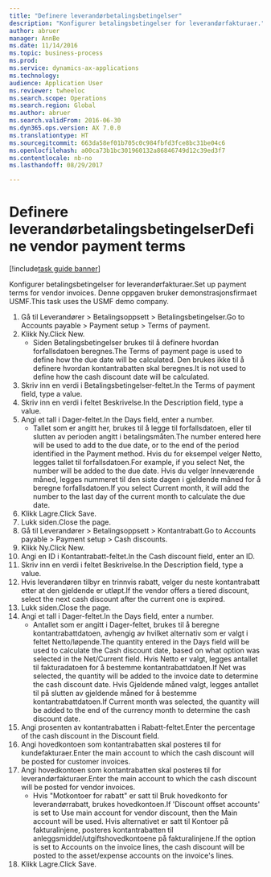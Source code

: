 ```yaml
--- 
title: "Definere leverandørbetalingsbetingelser"
description: "Konfigurer betalingsbetingelser for leverandørfakturaer."
author: abruer
manager: AnnBe
ms.date: 11/14/2016
ms.topic: business-process
ms.prod: 
ms.service: dynamics-ax-applications
ms.technology: 
audience: Application User
ms.reviewer: twheeloc
ms.search.scope: Operations
ms.search.region: Global
ms.author: abruer
ms.search.validFrom: 2016-06-30
ms.dyn365.ops.version: AX 7.0.0
ms.translationtype: HT
ms.sourcegitcommit: 663da58ef01b705c0c984fbfd3fce8bc31be04c6
ms.openlocfilehash: a00ca73b1bc301960132a86846749d12c39ed3f7
ms.contentlocale: nb-no
ms.lasthandoff: 08/29/2017

---
```

# <a name="define-vendor-payment-terms"></a><span data-ttu-id="53090-103">Definere leverandørbetalingsbetingelser</span><span class="sxs-lookup"><span data-stu-id="53090-103">Define vendor payment terms</span></span>

[!include[task guide banner](../../includes/task-guide-banner.md)]

<span data-ttu-id="53090-104">Konfigurer betalingsbetingelser for leverandørfakturaer.</span><span class="sxs-lookup"><span data-stu-id="53090-104">Set up payment terms for vendor invoices.</span></span> <span data-ttu-id="53090-105">Denne oppgaven bruker demonstrasjonsfirmaet USMF.</span><span class="sxs-lookup"><span data-stu-id="53090-105">This task uses the USMF demo company.</span></span>

1. <span data-ttu-id="53090-106">Gå til Leverandører > Betalingsoppsett > Betalingsbetingelser.</span><span class="sxs-lookup"><span data-stu-id="53090-106">Go to Accounts payable > Payment setup > Terms of payment.</span></span>
2. <span data-ttu-id="53090-107">Klikk Ny.</span><span class="sxs-lookup"><span data-stu-id="53090-107">Click New.</span></span>
    * <span data-ttu-id="53090-108">Siden Betalingsbetingelser brukes til å definere hvordan forfallsdatoen beregnes.</span><span class="sxs-lookup"><span data-stu-id="53090-108">The Terms of payment page is used to define how the due date will be calculated.</span></span> <span data-ttu-id="53090-109">Den brukes ikke til å definere hvordan kontantrabatten skal beregnes.</span><span class="sxs-lookup"><span data-stu-id="53090-109">It is not used to define how the cash discount date will be calculated.</span></span>  
3. <span data-ttu-id="53090-110">Skriv inn en verdi i Betalingsbetingelser-feltet.</span><span class="sxs-lookup"><span data-stu-id="53090-110">In the Terms of payment field, type a value.</span></span>
4. <span data-ttu-id="53090-111">Skriv inn en verdi i feltet Beskrivelse.</span><span class="sxs-lookup"><span data-stu-id="53090-111">In the Description field, type a value.</span></span>
5. <span data-ttu-id="53090-112">Angi et tall i Dager-feltet.</span><span class="sxs-lookup"><span data-stu-id="53090-112">In the Days field, enter a number.</span></span>
    * <span data-ttu-id="53090-113">Tallet som er angitt her, brukes til å legge til forfallsdatoen, eller til slutten av perioden angitt i betalingsmåten.</span><span class="sxs-lookup"><span data-stu-id="53090-113">The number entered here will be used to add to the due date, or to the end of the period identified in the Payment method.</span></span> <span data-ttu-id="53090-114">Hvis du for eksempel velger Netto, legges tallet til forfallsdatoen.</span><span class="sxs-lookup"><span data-stu-id="53090-114">For example, if you select Net, the number will be added to the due date.</span></span> <span data-ttu-id="53090-115">Hvis du velger Inneværende måned, legges nummeret til den siste dagen i gjeldende måned for å beregne forfallsdatoen.</span><span class="sxs-lookup"><span data-stu-id="53090-115">If you select Current month, it will add the number to the last day of the current month to calculate the due date.</span></span>  
6. <span data-ttu-id="53090-116">Klikk Lagre.</span><span class="sxs-lookup"><span data-stu-id="53090-116">Click Save.</span></span>
7. <span data-ttu-id="53090-117">Lukk siden.</span><span class="sxs-lookup"><span data-stu-id="53090-117">Close the page.</span></span>
8. <span data-ttu-id="53090-118">Gå til Leverandører > Betalingsoppsett > Kontantrabatt.</span><span class="sxs-lookup"><span data-stu-id="53090-118">Go to Accounts payable > Payment setup > Cash discounts.</span></span>
9. <span data-ttu-id="53090-119">Klikk Ny.</span><span class="sxs-lookup"><span data-stu-id="53090-119">Click New.</span></span>
10. <span data-ttu-id="53090-120">Angi en ID i Kontantrabatt-feltet.</span><span class="sxs-lookup"><span data-stu-id="53090-120">In the Cash discount field, enter an ID.</span></span>
11. <span data-ttu-id="53090-121">Skriv inn en verdi i feltet Beskrivelse.</span><span class="sxs-lookup"><span data-stu-id="53090-121">In the Description field, type a value.</span></span>
12. <span data-ttu-id="53090-122">Hvis leverandøren tilbyr en trinnvis rabatt, velger du neste kontantrabatt etter at den gjeldende er utløpt.</span><span class="sxs-lookup"><span data-stu-id="53090-122">If the vendor offers a tiered discount, select the next cash discount after the current one is expired.</span></span>
13. <span data-ttu-id="53090-123">Lukk siden.</span><span class="sxs-lookup"><span data-stu-id="53090-123">Close the page.</span></span>
14. <span data-ttu-id="53090-124">Angi et tall i Dager-feltet.</span><span class="sxs-lookup"><span data-stu-id="53090-124">In the Days field, enter a number.</span></span>
    * <span data-ttu-id="53090-125">Antallet som er angitt i Dager-feltet, brukes til å beregne kontantrabattdatoen, avhengig av hvilket alternativ som er valgt i feltet Netto/løpende.</span><span class="sxs-lookup"><span data-stu-id="53090-125">The quantity entered in the Days field will be used to calculate the Cash discount date, based on what option was selected in the Net/Current field.</span></span> <span data-ttu-id="53090-126">Hvis Netto er valgt, legges antallet til fakturadatoen for å bestemme kontantrabattdatoen.</span><span class="sxs-lookup"><span data-stu-id="53090-126">If Net was selected, the quantity will be added to the invoice date to determine the cash discount date.</span></span> <span data-ttu-id="53090-127">Hvis Gjeldende måned valgt, legges antallet til på slutten av gjeldende måned for å bestemme kontantrabattdatoen.</span><span class="sxs-lookup"><span data-stu-id="53090-127">If Current month was selected, the quantity will be added to the end of the currency month to determine the cash discount date.</span></span>  
15. <span data-ttu-id="53090-128">Angi prosenten av kontantrabatten i Rabatt-feltet.</span><span class="sxs-lookup"><span data-stu-id="53090-128">Enter the percentage of the cash discount in the Discount field.</span></span> 
16. <span data-ttu-id="53090-129">Angi hovedkontoen som kontantrabatten skal posteres til for kundefakturaer.</span><span class="sxs-lookup"><span data-stu-id="53090-129">Enter the main account to which the cash discount will be posted for customer invoices.</span></span>
17. <span data-ttu-id="53090-130">Angi hovedkontoen som kontantrabatten skal posteres til for leverandørfakturaer.</span><span class="sxs-lookup"><span data-stu-id="53090-130">Enter the main account to which the cash discount will be posted for vendor invoices.</span></span>
    * <span data-ttu-id="53090-131">Hvis "Motkontoer for rabatt" er satt til Bruk hovedkonto for leverandørrabatt, brukes hovedkontoen.</span><span class="sxs-lookup"><span data-stu-id="53090-131">If 'Discount offset accounts' is set to Use main account for vendor discount, then the Main account will be used.</span></span>  <span data-ttu-id="53090-132">Hvis alternativet er satt til Kontoer på fakturalinjene, posteres kontantrabatten til anleggsmiddel/utgiftshovedkontoene på fakturalinjene.</span><span class="sxs-lookup"><span data-stu-id="53090-132">If the option is set to Accounts on the invoice lines, the cash discount will be posted to the asset/expense accounts on the invoice's lines.</span></span>  
18. <span data-ttu-id="53090-133">Klikk Lagre.</span><span class="sxs-lookup"><span data-stu-id="53090-133">Click Save.</span></span>


